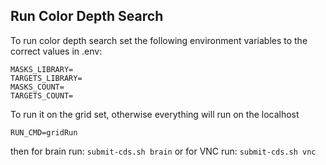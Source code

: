 ## Run Color Depth Search

To run color depth search set the following environment variables to the correct values in .env:

```
MASKS_LIBRARY=
TARGETS_LIBRARY=
MASKS_COUNT=
TARGETS_COUNT=
```

To run it on the grid set, otherwise everything will run on the localhost
```
RUN_CMD=gridRun
```

then for brain run:
`submit-cds.sh brain`
or for VNC run:
`submit-cds.sh vnc`
